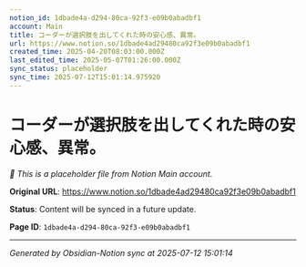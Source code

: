 ```yaml
---
notion_id: 1dbade4a-d294-80ca-92f3-e09b0abadbf1
account: Main
title: コーダーが選択肢を出してくれた時の安心感、異常。
url: https://www.notion.so/1dbade4ad29480ca92f3e09b0abadbf1
created_time: 2025-04-20T08:03:00.000Z
last_edited_time: 2025-05-07T01:26:00.000Z
sync_status: placeholder
sync_time: 2025-07-12T15:01:14.975920
---
```


# コーダーが選択肢を出してくれた時の安心感、異常。

*🔄 This is a placeholder file from Notion Main account.*

**Original URL**: https://www.notion.so/1dbade4ad29480ca92f3e09b0abadbf1

**Status**: Content will be synced in a future update.

**Page ID**: `1dbade4a-d294-80ca-92f3-e09b0abadbf1`

---

*Generated by Obsidian-Notion sync at 2025-07-12 15:01:14*
